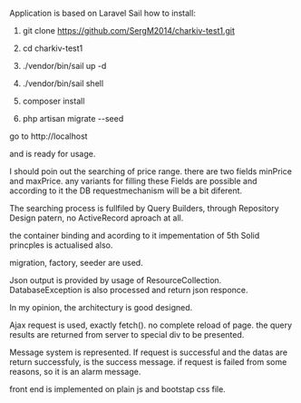Application is based on Laravel Sail
how to install:

1. git clone https://github.com/SergM2014/charkiv-test1.git

2. cd charkiv-test1

3. ./vendor/bin/sail up -d

4. ./vendor/bin/sail shell

5. composer install

6. php artisan migrate --seed

go to http://localhost

 and is ready for usage.

  I should poin out the searching of price range.
 there are two fields minPrice and maxPrice. any variants for filling these Fields are possible and according to it the DB requestmechanism will be a bit diferent.

 The searching process is fullfiled by Query Builders, through Repository Design patern, no ActiveRecord aproach at all.

 the container binding and acording to it impementation of 5th Solid princples is actualised also.

 migration, factory, seeder are used.

 Json output is provided by usage of ResourceCollection.
 DatabaseException is also processed and return json responce.

 In my opinion, the architectury is good designed.

Ajax request is used, exactly fetch(). no complete reload of page. the query results are returned from server to special div to be presented.

Message system is represented. If request is successful and the datas are return successfuly, is the success message.
if request is failed from some reasons, so it is an alarm message.

front end is implemented on plain js and bootstap css file.

